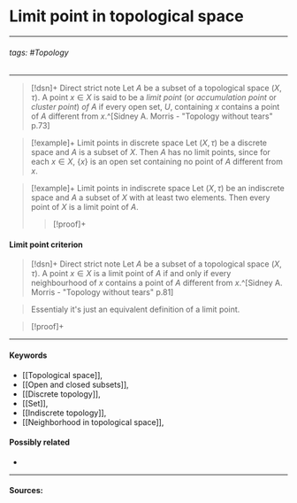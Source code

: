 # Limit point in topological space
***
###### tags: #Topology 
***
>[!dsn]+ Direct strict note
>Let $A$ be a subset of a topological space $(X,\tau)$. A point $x\in X$ is said to be a *limit point* (or *accumulation point* or *cluster point*) *of $A$* if every open set, $U$, containing $x$ contains a point of $A$ different from $x$.^[Sidney A. Morris - "Topology without tears" p.73]

>[!example]+ Limit points in discrete space 
>Let $(X,\tau)$ be a discrete space and $A$ is a subset of $X$. Then $A$ has no limit points, since for each $x\in X$, $\{x\}$ is an open set containing no point of $A$ different from $x$.

>[!example]+ Limit points in indiscrete space
>Let $(X,\tau)$ be an indiscrete space and $A$ a subset of $X$ with at least two elements. Then every point of $X$ is a limit point of $A$.
>>[!proof]+
>>

#### Limit point criterion
>[!dsn]+ Direct strict note
>Let $A$ be a subset of a topological space $(X,\tau)$. A point $x\in X$ is a limit point of $A$ if and only if every neighbourhood of $x$ contains a point of $A$ different from $x$.^[Sidney A. Morris - "Topology without tears" p.81]

>Essentialy it's just an equivalent definition of a limit point.

>[!proof]+
>

***
#### Keywords
- [[Topological space]],
- [[Open and closed subsets]],
- [[Discrete topology]],
- [[Set]],
- [[Indiscrete topology]],
- [[Neighborhood in topological space]],
#### Possibly related
- 
***
#### Sources: